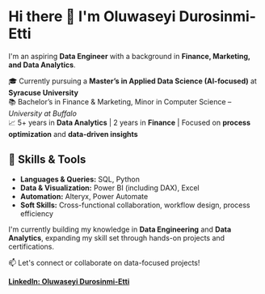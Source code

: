# Hi there 👋 I'm Oluwaseyi Durosinmi-Etti

I'm an aspiring **Data Engineer** with a background in **Finance, Marketing, and Data Analytics**.

🎓 Currently pursuing a **Master’s in Applied Data Science (AI-focused)** at **Syracuse University**  
📚 Bachelor’s in Finance & Marketing, Minor in Computer Science – *University at Buffalo*  
📈 5+ years in **Data Analytics** | 2 years in **Finance** | Focused on **process optimization** and **data-driven insights**

## 🔧 Skills & Tools
- **Languages & Queries:** SQL, Python  
- **Data & Visualization:** Power BI (including DAX), Excel  
- **Automation:** Alteryx, Power Automate  
- **Soft Skills:** Cross-functional collaboration, workflow design, process efficiency

I'm currently building my knowledge in **Data Engineering** and **Data Analytics**, expanding my skill set through hands-on projects and certifications.

📫 Let's connect or collaborate on data-focused projects!


**[LinkedIn: Oluwaseyi Durosinmi-Etti](https://www.linkedin.com/in/oluwaseyi-durosinmi-etti-058019158/)**


